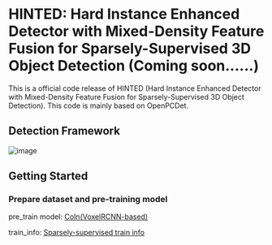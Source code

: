 # HINTED: Hard Instance Enhanced Detector with Mixed-Density Feature Fusion for Sparsely-Supervised 3D Object Detection (Coming soon......)

This is a official code release of HINTED (Hard Instance Enhanced Detector with Mixed-Density Feature Fusion for Sparsely-Supervised 3D Object Detection). This code is mainly based on OpenPCDet.

## Detection Framework

![image](https://github.com/xmuqimingxia/HINTED/assets/108978798/eec6ab09-63f4-4a2d-8a97-afa04d71b9f8)

## Getting Started
### Prepare dataset and pre-training model
pre_train model:
[CoIn(VoxelRCNN-based)](https://drive.google.com/file/d/1hc6JUBYaNDGN_3CdHnl05mzzCgzX1Ul3/view?usp=sharing)

train_info:
[Sparsely-supervised train info](https://drive.google.com/file/d/1-5dWDii-I3MZNFAMYnQ_pHNZgAB6mNsL/view?usp=sharing)
